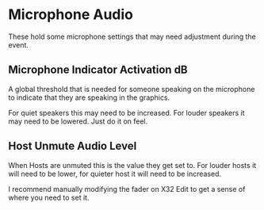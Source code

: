 # Microphone Audio

These hold some microphone settings that may need adjustment during the event.

## Microphone Indicator Activation dB

A global threshold that is needed for someone speaking on the microphone to indicate that they are speaking in the graphics.

For quiet speakers this may need to be increased. For louder speakers it may need to be lowered. Just do it on feel.

## Host Unmute Audio Level

When Hosts are unmuted this is the value they get set to. For louder hosts it will need to be lower, for quieter host it will need to be increased.

I recommend manually modifying the fader on X32 Edit to get a sense of where you need to set it.
